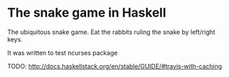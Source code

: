 # The snake game in Haskell

The ubiquitous snake game.  Eat the rabbits ruling the snake by left/right keys.

It was written to test ncurses package

TODO: http://docs.haskellstack.org/en/stable/GUIDE/#travis-with-caching

